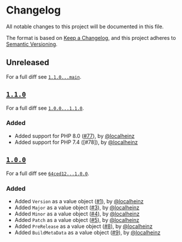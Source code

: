 # Changelog

All notable changes to this project will be documented in this file.

The format is based on [Keep a Changelog](https://keepachangelog.com/en/1.0.0/), and this project adheres to [Semantic Versioning](https://semver.org/spec/v2.0.0.html).

## Unreleased

For a full diff see [`1.1.0...main`][1.1.0...main].

## [`1.1.0`][1.1.0]

For a full diff see [`1.0.0...1.1.0`][1.0.0...1.1.0].

### Added

- Added support for PHP 8.0 ([#77]), by [@localheinz]
- Added support for PHP 7.4 ([#78]), by [@localheinz]

## [`1.0.0`][1.0.0]

For a full diff see [`64ced12...1.0.0`][64ced12...1.0.0].

### Added

- Added `Version` as a value object ([#1]), by [@localheinz]
- Added `Major` as a value object ([#3]), by [@localheinz]
- Added `Minor` as a value object ([#4]), by [@localheinz]
- Added `Patch` as a value object ([#5]), by [@localheinz]
- Added `PreRelease` as a value object ([#8]), by [@localheinz]
- Added `BuildMetaData` as a value object ([#9]), by [@localheinz]

[1.0.0]: https://github.com/ergebnis/version/releases/tag/1.0.0
[1.1.0]: https://github.com/ergebnis/version/releases/tag/1.1.0

[64ced12...1.0.0]: https://github.com/ergebnis/version/compare/64ced12...1.0.0
[1.0.0...1.1.0]: https://github.com/ergebnis/version/compare/1.0.0...1.1.0
[1.1.0...main]: https://github.com/ergebnis/version/compare/1.1.0...main

[#1]: https://github.com/ergebnis/version/pull/1
[#3]: https://github.com/ergebnis/version/pull/3
[#4]: https://github.com/ergebnis/version/pull/4
[#5]: https://github.com/ergebnis/version/pull/5
[#8]: https://github.com/ergebnis/version/pull/8
[#9]: https://github.com/ergebnis/version/pull/9
[#77]: https://github.com/ergebnis/version/pull/77

[@localheinz]: https://github.com/localheinz
